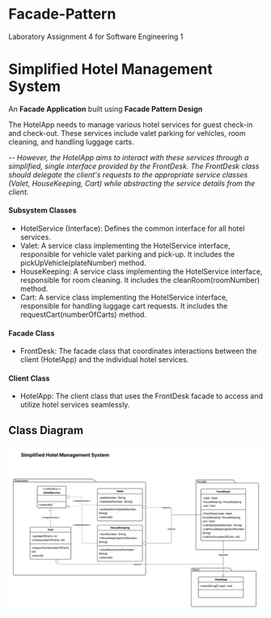 # Facade-Pattern
Laboratory Assignment 4 for Software Engineering 1

# Simplified Hotel Management System

An **Facade Application** built using **Facade Pattern Design**

The HotelApp needs to manage various hotel services for guest check-in and check-out. These services include valet parking for vehicles, room cleaning, and handling luggage carts. 

--
*However, the HotelApp aims to interact with these services through a simplified, single interface provided by the FrontDesk. The FrontDesk class should delegate the client's requests to the appropriate service classes (Valet, HouseKeeping, Cart) while abstracting the service details from the client.*

#### Subsystem Classes
- HotelService (Interface): Defines the common interface for all hotel services.
- Valet: A service class implementing the HotelService interface, responsible for vehicle valet parking and pick-up. It includes the pickUpVehicle(plateNumber) method.
- HouseKeeping: A service class implementing the HotelService interface, responsible for room cleaning. It includes the cleanRoom(roomNumber) method.
- Cart: A service class implementing the HotelService interface, responsible for handling luggage cart requests. It includes the requestCart(numberOfCarts) method.

#### Facade Class
- FrontDesk: The facade class that coordinates interactions between the client (HotelApp) and the individual hotel services.

#### Client Class
- HotelApp: The client class that uses the FrontDesk facade to access and utilize hotel services seamlessly.

## Class Diagram
![image](https://github.com/sairarat/Facade-Pattern/blob/master/Facade%20Pattern%20UML.png)
